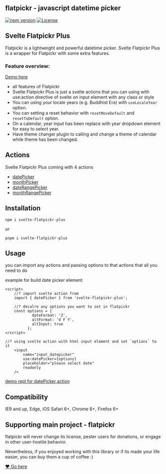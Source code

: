 ## flatpickr - javascript datetime picker

[![npm version](https://badge.fury.io/js/svelte-flatpickr-plus.svg)](https://www.npmjs.com/package/svelte-flatpickr-plus)
[![License](https://img.shields.io/badge/license-MIT-blue.svg?style=plastic)](https://raw.githubusercontent.com/flatpickr/flatpickr/master/LICENSE.md)

## Svelte Flatpickr Plus

Flatpickr is a lightweight and powerful datetime picker. Svelte Flatpickr Plus is a wrapper for Flatpickr with some extra features.

### Feature overview:

[Demo here](https://svelte-flatpickr-plus.vercel.app/)

- all features of Flatpickr
- Svelte Flatpickr Plus is just a svelte actions that you can using with use:action directive of svelte on input element with any class or style
- You can using your locale years (e.g. Buddhist Era) with `useLocaleYear` option.
- You can setting a reset behavior with `resetMoveDefault` and `resetToDefault` option.
- On a calendar, year input has been replace with year dropdown element for easy to select year.
- Have theme changer plugin to calling and change a theme of calendar while theme has been changed.

## Actions

Svelte Flatpickr Plus coming with 4 actions

- [datePicker](https://svelte-flatpickr-plus.vercel.app/datepicker)
- [monthPicker](https://svelte-flatpickr-plus.vercel.app/monthpicker)
- [dateRangePicker](https://svelte-flatpickr-plus.vercel.app/daterangepicker)
- [monthRangePicker](https://svelte-flatpickr-plus.vercel.app/monthrangepicker)

## Installation

`npm i svelte-flatpickr-plus`

or

`pnpm i svelte-flatpickr-plus`

## Usage

you can import any actions and passing options to that actions that all you need to do

example for build date picker element

```
<script>
    //? import svelte action from
    import { datePicker } from 'svelte-flatpickr-plus';

    //? decalre any options you want to set in flatpickr
    const options = {
            dateFormat: 'Z',
            altFormat: 'd F Y',
            altInput: true
          };
</script>

//? using svelte action with html input element and set `options` to it
    <input
        name="input_datepicker"
        use:datePicker={options}
        placeholder="please select date"
        readonly
    />
```

[demo repl for datePicker action](https://www.sveltelab.dev/t4zx1p7v6mcp3yj?files=.%2Fsrc%2Froutes%2F%2Bpage.svelte)

## Compatibility

IE9 and up, Edge, iOS Safari 6+, Chrome 8+, Firefox 6+

## Supporting main project - flatpickr

flatpickr will never change its license, pester users for donations, or engage in other user-hostile behavior.

Nevertheless, if you enjoyed working with this library or if its made your life easier, you can buy them a cup of coffee :)

[❤️ Go here ](https://github.com/flatpickr/flatpickr/tree/master)
